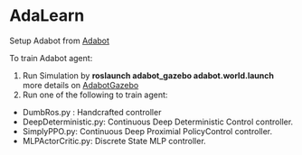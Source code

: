 # AdaLearn
Setup Adabot from [Adabot](https://github.com/anthonyjclark/adabot)

To train Adabot agent:
1. Run Simulation by  **roslaunch adabot_gazebo adabot.world.launch** more details on [AdabotGazebo](https://github.com/anthonyjclark/adabot/wiki/adabot-gazebo-Package)
2. Run one of the following to train agent:
- DumbRos.py : Handcrafted controller
- DeepDeterministic.py: Continuous Deep Deterministic Control controller. 
- SimplyPPO.py: Continuous Deep Proximial PolicyControl controller. 
- MLPActorCritic.py: Discrete State MLP controller.

